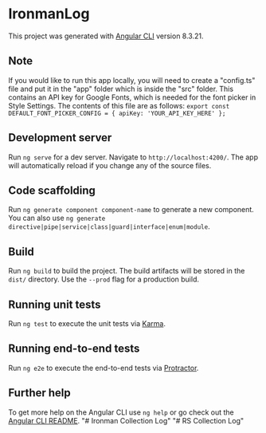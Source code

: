 # IronmanLog

This project was generated with [Angular CLI](https://github.com/angular/angular-cli) version 8.3.21.

## Note

If you would like to run this app locally, you will need to create a "config.ts" file and put it in the "app" folder which is inside the "src" folder. This contains an API key for Google Fonts, which is needed for the font picker in Style Settings. The contents of this file are as follows: 
`export const DEFAULT_FONT_PICKER_CONFIG = {
   apiKey: 'YOUR_API_KEY_HERE'
 };`

## Development server

Run `ng serve` for a dev server. Navigate to `http://localhost:4200/`. The app will automatically reload if you change any of the source files.

## Code scaffolding

Run `ng generate component component-name` to generate a new component. You can also use `ng generate directive|pipe|service|class|guard|interface|enum|module`.

## Build

Run `ng build` to build the project. The build artifacts will be stored in the `dist/` directory. Use the `--prod` flag for a production build.

## Running unit tests

Run `ng test` to execute the unit tests via [Karma](https://karma-runner.github.io).

## Running end-to-end tests

Run `ng e2e` to execute the end-to-end tests via [Protractor](http://www.protractortest.org/).

## Further help

To get more help on the Angular CLI use `ng help` or go check out the [Angular CLI README](https://github.com/angular/angular-cli/blob/master/README.md).
"# Ironman Collection Log" 
"# RS Collection Log" 
